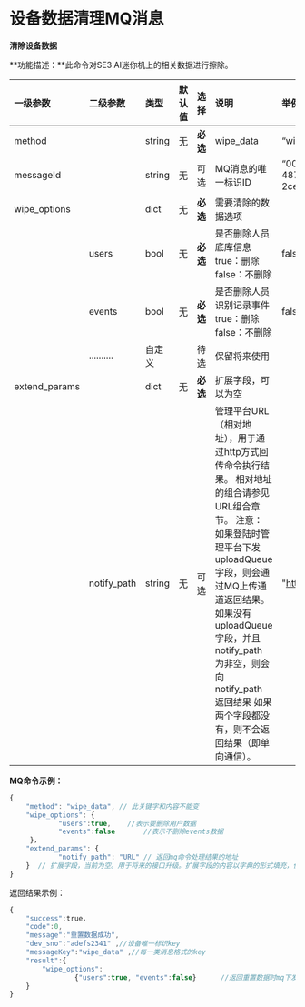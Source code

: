 # 设备数据清理MQ消息

**清除设备数据**

**功能描述：**此命令对SE3 AI迷你机上的相关数据进行擦除。

| 一级参数 | 二级参数 | 类型 | 默认值 | 选择 | 说明 | 举例 |
| :--- | :--- | :--- | :--- | :--- | :--- | :--- |
| method |  | string | 无 | **必选** | wipe\_data | “wipe\_data” |
| messageId |  | string | 无 | 可选 | MQ消息的唯一标识ID | “004a5b58-32e8-487e-a90a-2ce443877e7e” |
| wipe\_options |  | dict | 无 | **必选** | 需要清除的数据选项 |  |
|  | users | bool | 无 | **必选** | 是否删除人员底库信息 true：删除 false：不删除 | false |
|  | events | bool | 无 | **必选** | 是否删除人员识别记录事件 true：删除 false：不删除 | false |
|  | .......... | 自定义 |  | 待选 | 保留将来使用 |  |
| extend\_params |  | dict | 无 | **必选** | 扩展字段，可以为空 |  |
|  | notify\_path | string | 无 | 可选 | 管理平台URL（相对地址），用于通过http方式回传命令执行结果。 相对地址的组合请参见 URL组合章节。 注意：  如果登陆时管理平台下发 uploadQueue 字段，则会通过MQ上传通道返回结果。  如果没有 uploadQueue 字段，并且 notify\_path 为非空，则会向 notify\_path 返回结果 如果两个字段都没有，则不会返回结果（即单向通信）。 | "[http://ip:port:/getResult](http://ip:port:/getResult)" |

**MQ命令示例：**

```javascript
{
    "method": "wipe_data", // 此关键字和内容不能变
    "wipe_options": {
            "users":true,    //表示要删除用户数据
            "events":false       //表示不删除events数据
     }，
    "extend_params": {
            "notify_path": "URL" // 返回mq命令处理结果的地址
    }  // 扩展字段，当前为空。用于将来的接口升级。扩展字段的内容以字典的形式填充，但扩展字段本身为必选。
}
```

返回结果示例：

```javascript
{
    "success":true，
    "code":0,
    "message":"重置数据成功",
    "dev_sno":"adefs2341" ,//设备唯一标识key
    "messageKey":"wipe_data" ,//每一类消息格式的key
    "result":{
        "wipe_options":
                {"users":true, "events":false}      //返回重置数据时mq下发的重置选项                                                                    
    }
}
```

